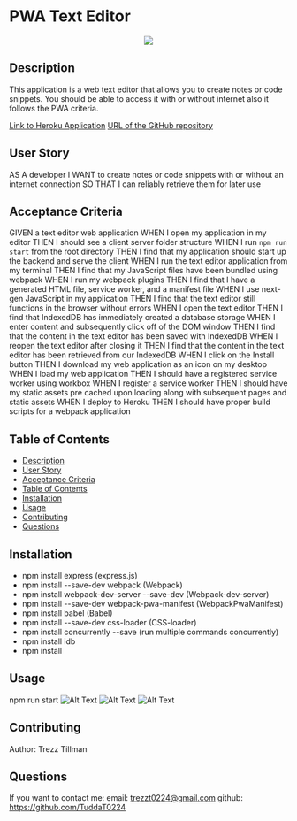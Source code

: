 # PWA Text Editor


<p align="center">
<img src="images/logo.png">
</p>


## Description
This application is a web text editor that allows you to create notes or code snippets. You should be able to access it with or without internet also it follows the PWA criteria.

[Link to Heroku Application]()
[URL of the GitHub repository]()

## User Story
AS A developer
I WANT to create notes or code snippets with or without an internet connection
SO THAT I can reliably retrieve them for later use

## Acceptance Criteria
GIVEN a text editor web application
WHEN I open my application in my editor
THEN I should see a client server folder structure
WHEN I run `npm run start` from the root directory
THEN I find that my application should start up the backend and serve the client
WHEN I run the text editor application from my terminal
THEN I find that my JavaScript files have been bundled using webpack
WHEN I run my webpack plugins
THEN I find that I have a generated HTML file, service worker, and a manifest file
WHEN I use next-gen JavaScript in my application
THEN I find that the text editor still functions in the browser without errors
WHEN I open the text editor
THEN I find that IndexedDB has immediately created a database storage
WHEN I enter content and subsequently click off of the DOM window
THEN I find that the content in the text editor has been saved with IndexedDB
WHEN I reopen the text editor after closing it
THEN I find that the content in the text editor has been retrieved from our IndexedDB
WHEN I click on the Install button
THEN I download my web application as an icon on my desktop
WHEN I load my web application
THEN I should have a registered service worker using workbox
WHEN I register a service worker
THEN I should have my static assets pre cached upon loading along with subsequent pages and static assets
WHEN I deploy to Heroku
THEN I should have proper build scripts for a webpack application

## Table of Contents
- [Description](#description)
- [User Story](#user-story)
- [Acceptance Criteria](#acceptance-criteria)
- [Table of Contents](#table-of-contents)
- [Installation](#installation)
- [Usage](#usage)
- [Contributing](#contributing)
- [Questions](#questions)

## Installation
* npm install express (express.js)
* npm install --save-dev webpack (Webpack)
* npm install webpack-dev-server --save-dev (Webpack-dev-server)
* npm install --save-dev webpack-pwa-manifest (WebpackPwaManifest)
* npm install babel (Babel)
* npm install --save-dev css-loader (CSS-loader)
* npm install concurrently --save (run multiple commands concurrently)
* npm install idb
* npm install

## Usage
npm run start
![Alt Text]( )
![Alt Text]( )
![Alt Text]( )

## Contributing
Author: Trezz Tillman

## Questions
If you want to contact me:
email: trezzt0224@gmail.com
github: https://github.com/TuddaT0224


